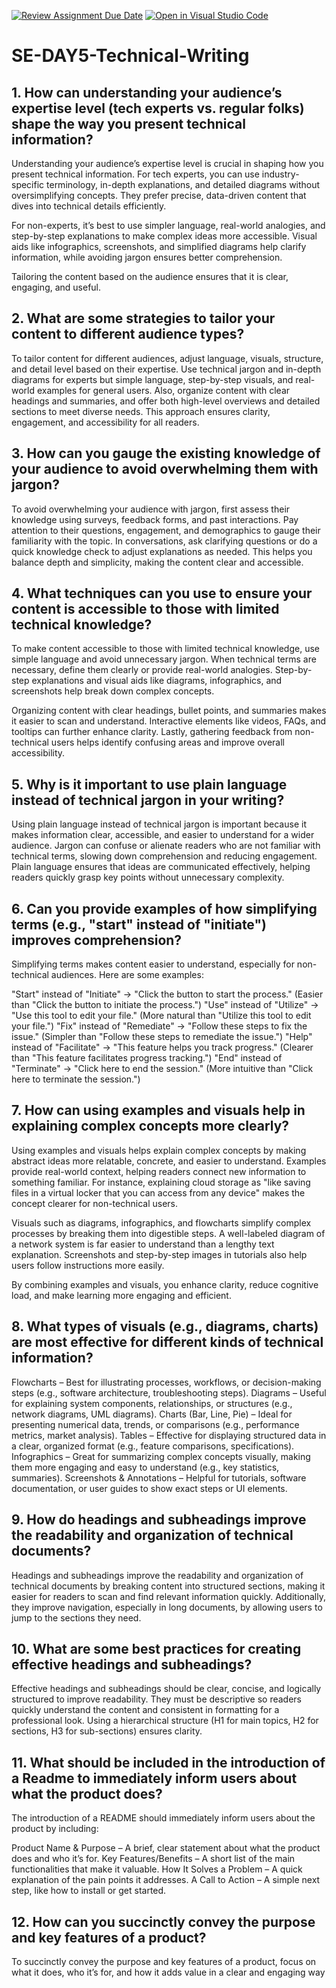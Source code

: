 [![Review Assignment Due Date](https://classroom.github.com/assets/deadline-readme-button-22041afd0340ce965d47ae6ef1cefeee28c7c493a6346c4f15d667ab976d596c.svg)](https://classroom.github.com/a/zsAR-pyY)
[![Open in Visual Studio Code](https://classroom.github.com/assets/open-in-vscode-2e0aaae1b6195c2367325f4f02e2d04e9abb55f0b24a779b69b11b9e10269abc.svg)](https://classroom.github.com/online_ide?assignment_repo_id=18497219&assignment_repo_type=AssignmentRepo)
# SE-DAY5-Technical-Writing
## 1. How can understanding your audience’s expertise level (tech experts vs. regular folks) shape the way you present technical information?
Understanding your audience’s expertise level is crucial in shaping how you present technical information. For tech experts, you can use industry-specific terminology, in-depth explanations, and detailed diagrams without oversimplifying concepts. They prefer precise, data-driven content that dives into technical details efficiently.

For non-experts, it’s best to use simpler language, real-world analogies, and step-by-step explanations to make complex ideas more accessible. Visual aids like infographics, screenshots, and simplified diagrams help clarify information, while avoiding jargon ensures better comprehension.

Tailoring the content based on the audience ensures that it is clear, engaging, and useful.

## 2. What are some strategies to tailor your content to different audience types?
To tailor content for different audiences, adjust language, visuals, structure, and detail level based on their expertise. Use technical jargon and in-depth diagrams for experts but simple language, step-by-step visuals, and real-world examples for general users. Also, organize content with clear headings and summaries, and offer both high-level overviews and detailed sections to meet diverse needs. This approach ensures clarity, engagement, and accessibility for all readers.

## 3. How can you gauge the existing knowledge of your audience to avoid overwhelming them with jargon?

To avoid overwhelming your audience with jargon, first assess their knowledge using surveys, feedback forms, and past interactions. Pay attention to their questions, engagement, and demographics to gauge their familiarity with the topic. In conversations, ask clarifying questions or do a quick knowledge check to adjust explanations as needed. This helps you balance depth and simplicity, making the content clear and accessible.

## 4. What techniques can you use to ensure your content is accessible to those with limited technical knowledge?

To make content accessible to those with limited technical knowledge, use simple language and avoid unnecessary jargon. When technical terms are necessary, define them clearly or provide real-world analogies. Step-by-step explanations and visual aids like diagrams, infographics, and screenshots help break down complex concepts.

Organizing content with clear headings, bullet points, and summaries makes it easier to scan and understand. Interactive elements like videos, FAQs, and tooltips can further enhance clarity. Lastly, gathering feedback from non-technical users helps identify confusing areas and improve overall accessibility.

## 5. Why is it important to use plain language instead of technical jargon in your writing?
Using plain language instead of technical jargon is important because it makes information clear, accessible, and easier to understand for a wider audience. Jargon can confuse or alienate readers who are not familiar with technical terms, slowing down comprehension and reducing engagement. Plain language ensures that ideas are communicated effectively, helping readers quickly grasp key points without unnecessary complexity.

## 6. Can you provide examples of how simplifying terms (e.g., "start" instead of "initiate") improves comprehension?

Simplifying terms makes content easier to understand, especially for non-technical audiences. Here are some examples:

"Start" instead of "Initiate" → "Click the button to start the process." (Easier than "Click the button to initiate the process.")
"Use" instead of "Utilize" → "Use this tool to edit your file." (More natural than "Utilize this tool to edit your file.")
"Fix" instead of "Remediate" → "Follow these steps to fix the issue." (Simpler than "Follow these steps to remediate the issue.")
"Help" instead of "Facilitate" → "This feature helps you track progress." (Clearer than "This feature facilitates progress tracking.")
"End" instead of "Terminate" → "Click here to end the session." (More intuitive than "Click here to terminate the session.")

## 7. How can using examples and visuals help in explaining complex concepts more clearly?

Using examples and visuals helps explain complex concepts by making abstract ideas more relatable, concrete, and easier to understand. Examples provide real-world context, helping readers connect new information to something familiar. For instance, explaining cloud storage as "like saving files in a virtual locker that you can access from any device" makes the concept clearer for non-technical users.

Visuals such as diagrams, infographics, and flowcharts simplify complex processes by breaking them into digestible steps. A well-labeled diagram of a network system is far easier to understand than a lengthy text explanation. Screenshots and step-by-step images in tutorials also help users follow instructions more easily.

By combining examples and visuals, you enhance clarity, reduce cognitive load, and make learning more engaging and efficient.

## 8. What types of visuals (e.g., diagrams, charts) are most effective for different kinds of technical information?

Flowcharts – Best for illustrating processes, workflows, or decision-making steps (e.g., software architecture, troubleshooting steps).
Diagrams – Useful for explaining system components, relationships, or structures (e.g., network diagrams, UML diagrams).
Charts (Bar, Line, Pie) – Ideal for presenting numerical data, trends, or comparisons (e.g., performance metrics, market analysis).
Tables – Effective for displaying structured data in a clear, organized format (e.g., feature comparisons, specifications).
Infographics – Great for summarizing complex concepts visually, making them more engaging and easy to understand (e.g., key statistics, summaries).
Screenshots & Annotations – Helpful for tutorials, software documentation, or user guides to show exact steps or UI elements.

## 9. How do headings and subheadings improve the readability and organization of technical documents?
Headings and subheadings improve the readability and organization of technical documents by breaking content into structured sections, making it easier for readers to scan and find relevant information quickly.  Additionally, they improve navigation, especially in long documents, by allowing users to jump to the sections they need.

## 10. What are some best practices for creating effective headings and subheadings?
Effective headings and subheadings should be clear, concise, and logically structured to improve readability. They must be descriptive so readers quickly understand the content and consistent in formatting for a professional look. Using a hierarchical structure (H1 for main topics, H2 for sections, H3 for sub-sections) ensures clarity.

## 11. What should be included in the introduction of a Readme to immediately inform users about what the product does?
The introduction of a README should immediately inform users about the product by including:

Product Name & Purpose – A brief, clear statement about what the product does and who it’s for.
Key Features/Benefits – A short list of the main functionalities that make it valuable.
How It Solves a Problem – A quick explanation of the pain points it addresses.
A Call to Action – A simple next step, like how to install or get started.

## 12. How can you succinctly convey the purpose and key features of a product?
To succinctly convey the purpose and key features of a product, focus on what it does, who it’s for, and how it adds value in a clear and engaging way
